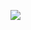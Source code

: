 <img src="[https://github.com/sakthiadhu452/NODEMCU/edit/main/MOBILE_SHUTTER/READ_ME.md](https://github.com/sakthiadhu452/practice/blob/main/WhatsApp%20Image%202024-02-08%20at%2018.03.03_3428f231.jpg?raw=true)https://github.com/sakthiadhu452/practice/blob/main/WhatsApp%20Image%202024-02-08%20at%2018.03.03_3428f231.jpg?raw=true"></img>
